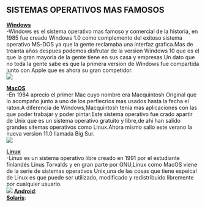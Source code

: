 ## __SISTEMAS OPERATIVOS MAS FAMOSOS__  

[**Windows**](https://es.wikipedia.org/wiki/Microsoft_Windows)  
-Windows es el sistema operativo mas famoso y comercial de la historia, en 1985 fue creado Windows 1.0 como complemento del exitoso sistema operativo MS-DOS ya que la gente reclamaba una interfaz grafica.Mas de treanta años despues podemos disfrutar de la version Windows 10 que es el que la gran mayoria de la gente tiene en sus casa y empresas.Un dato que no toda la gente sabe es que la primera version de Windows fue compartida junto con Apple que es ahora su gran competidor.    
![](https://upload.wikimedia.org/wikipedia/commons/thumb/8/8d/Windows_darkblue_2012.svg/245px-Windows_darkblue_2012.svg.png)  

[**MacOS**](https://www.k-tuin.com/blog/historia-visual-macos)  
-En 1984 aprecio el primer Mac cuyo nombre era Macquintosh Original que lo acompaño junto a uno de los perfiecrios mas usados hasta la fecha el raton.A diferencia de Windows,Macquintosh tenia mas aplicaciones con las que poder trabajar y poder pintar.Este sistema operativo fue crado apartir de Unix que es un sistema operativo gratuito y libre,de ahi han salido grandes sitemas operativos como Linux.Ahora mismo salio este verano la nueva version 11.0 llamada Big Sur.  
![](https://upload.wikimedia.org/wikipedia/commons/thumb/7/71/Finder_icon_macOS_Yosemite.png/120px-Finder_icon_macOS_Yosemite.png)  

[**Linux**](https://es.wikipedia.org/wiki/GNU/Linux)   
-Linux es un sistema operativo libre creado en 1991 por el estudiante finlandés Linus Torvalds y en gran parte por GNU,Linux como MacOS viene de la serie de sistemas operativos Unix,una de las cosas que tiene espeical de Linux es que puede ser utilizado, modificado y redistribuido libremente por cualquier usuario.  
![](https://cdn.icon-icons.com/icons2/1159/PNG/256/linux_81610.png)
[**Android**]():  
[**Solaris**]():  
